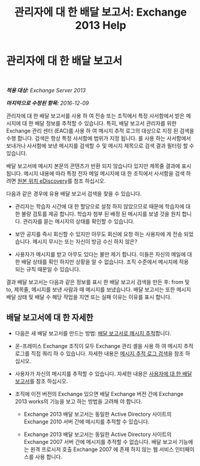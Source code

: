 ﻿---
title: '관리자에 대 한 배달 보고서: Exchange 2013 Help'
TOCTitle: 관리자에 대 한 배달 보고서
ms:assetid: d98623d3-e0b7-4cb9-93fb-6351b4a06137
ms:mtpsurl: https://technet.microsoft.com/ko-kr/library/JJ919241(v=EXCHG.150)
ms:contentKeyID: 51407751
ms.date: 05/22/2018
mtps_version: v=EXCHG.150
ms.translationtype: MT
---

# 관리자에 대 한 배달 보고서

 

_**적용 대상:** Exchange Server 2013_

_**마지막으로 수정된 항목:** 2016-12-09_

관리자에 대 한 배달 보고서를 사용 하 여 전송 또는 조직에서 특정 사서함에서 받은 메시지에 대 한 배달 정보를 추적할 수 있습니다. 특히, 배달 보고서 관리자를 위한 Exchange 관리 센터 (EAC)를 사용 하 여 메시지 추적 로그의 대상으로 지정 된 검색을 수행 합니다. 검색은 항상 특정 사서함에 범위가 지정 됩니다. 를 사용 하는 사서함에서 보내거나 사서함에 보낸 메시지를 검색할 수 및 메시지 제목으로 검색 결과 필터링 할 수 있습니다.

배달 보고서에 메시지 본문의 콘텐츠가 반환 되지 않습니다 있지만 제목줄 결과에 표시 됩니다. 메시지 내용에 따라 특정 전자 메일 메시지에 대 한 조직에서 사서함을 검색 하려면 [원본 위치 eDiscovery](in-place-ediscovery-exchange-2013-help.md)를 참조 하십시오.

다음과 같은 경우에 유용 배달 보고서 검색을 찾을 수 있습니다.

  - 관리자는 학습자 시간에 대 한 할당으로 설정 하지 않았으므로 때문에 학습자에 대 한 불량 검토를 제공 합니다. 학습자 첨부 된 배정 된 메시지를 보낼 것을 원치 합니다. 관리자를 묻는 메시지의 상태를 확인할 수 있습니다.

  - 보안 공지를 즉시 회신할 수 있지만 아무도 회신에 요청 하는 사용자에 게 전송 되었습니다. 메시지 무시는 또는 자신이 방금 수신 하지 않은?

  - 사용자가 메시지를 받고 아무도 있다는 불만 제기 합니다. 이들은 자신의 메일에 대 한 배달 상태를 확인 하지만 상황을 알 수 없습니다. 조직 수준에서 메시지에 적용 되는 규칙 때문일 수 있습니다.

결과 배달 보고서는 다음과 같은 정보를 표시 한 배달 보고서 검색을 만든 후: from 및 to, 제목줄, 메시지를 보낸 사람과 때 메시지를 보냈습니다. 배달 보고서는 또한 메시지 배달 상태 및 배달 수 해당 작업을 지연 또는 실패 이유는 이유를 표시 합니다.

## 배달 보고서에 대 한 자세한

  - 다음은 새 배달 보고서를 만드는 방법: [배달 보고서로 메시지 추적](track-messages-with-delivery-reports-exchange-2013-help.md)합니다.

  - 온-프레미스 Exchange 조직이 모두 Exchange 관리 셸을 사용 하 여 메시지 추적 로그를 직접 쿼리 하 수 있습니다. 자세한 내용은 [메시지 추적 로그 검색](search-message-tracking-logs-exchange-2013-help.md)을 참조 하십시오.

  - 사용자가 자신의 메시지를 추적할 수 있습니다. 자세한 내용은 [사용자에 대 한 배달 보고서](https://go.microsoft.com/fwlink/?linkid=279920)를 참조 하십시오.

  - 조직에 이전 버전의 Exchange 있으면 배달 Exchange 버전 간에 Exchange 2013 works의 기능을 보고 하는 방법을 고려해 야 합니다.
    
      - Exchange 2013 배달 보고서는 동일한 Active Directory 사이트의 Exchange 2010 서버 간에 메시지를 추적할 수 있습니다.
    
      - Exchange 2013 배달 보고서는 동일한 Active Directory 사이트의 Exchange 2007 서버 간에 메시지를 추적할 수 없습니다. 배달 보고서 기능에는 원격 프로시저 호출 Exchange 2007 에 존재 하지 않는 웹 서비스 인터페이스를 사용 합니다.

